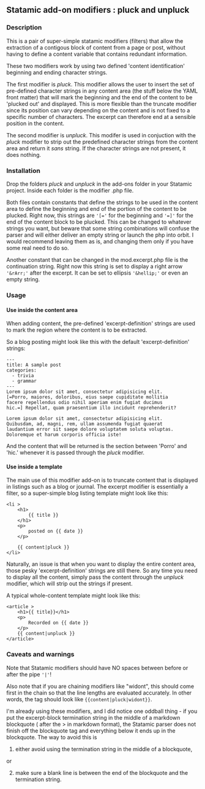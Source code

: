 ## Statamic add-on modifiers : pluck and unpluck

### Description

This is a pair of super-simple statamic modifiers (filters) that allow the extraction of a contigous block of content from a page or post, without having to define a content variable that contains redundant information.

These two modifiers work by using two defined 'content identification' beginning and ending character strings.  

The first modifier is *pluck*. This modifier allows the user to insert the set of pre-defined character strings in any content area (the stuff below the YAML front matter) that will mark the beginning and the end of the content to be 'plucked out' and displayed. This is more flexible than the truncate modifier since its position can vary depending on the content and is not fixed to a specific number of characters. The excerpt can therefore end at a sensible position in the content.

The second modifier is *unpluck*. This modifer is used in conjuction with the *pluck* modifier to strip out the predefined character strings from the content area and return it *sans* string. If the character strings are not present, it does nothing.

### Installation

Drop the folders *pluck* and *unpluck* in the add-ons folder in your Statamic project. Inside each folder is the modifier .php file. 

Both files contain constants that define the strings to be used in the content area to define the beginning and end of the portion of the content to be plucked. Right now, this strings are ```'[='``` for the beginning and ```'=]'``` for the end of the content block to be plucked. This can be changed to whatever strings you want, but beware that some string combinations will confuse the parser and will either deliver an empty string or launch the php into orbit. I would recommend leaving them as is, and changing them only if you have some real need to do so. 

Another constant that can be changed in the mod.excerpt.php file is the continuation string. Right now this string is set to display a right arrow ```'&rArr;'``` after the excerpt. It can be set to ellipsis ```'&hellip;'``` or even an empty string.

### Usage

#### Use inside the content area

When adding content, the pre-defined 'excerpt-definition' strings are used to mark the region where the content is to be extracted.

So a blog posting might look like this with the default 'excerpt-definition' strings:

```
---
title: A sample post
categories:
  - trivia
  - grammar
---
Lorem ipsum dolor sit amet, consectetur adipisicing elit. 
[=Porro, maiores, doloribus, eius saepe cupiditate mollitia 
facere repellendus odio nihil aperiam enim fugiat ducimus 
hic.=] Repellat, quam praesentium illo incidunt reprehenderit?

Lorem ipsum dolor sit amet, consectetur adipisicing elit. 
Quibusdam, ad, magni, rem, ullam assumenda fugiat quaerat 
laudantium error sit saepe dolore voluptatem soluta voluptas. 
Doloremque et harum corporis officia iste!
```
And the content that will be returned is the section between 'Porro' and 'hic.' whenever it is passed through the *pluck* modifier.


#### Use inside a template

The main use of this modifier add-on is to truncate content that is displayed in listings such as a blog or journal. The excerpt modifier is essentially a filter, so a super-simple blog listing template might look like this:

```
<li >
	<h1>
		{{ title }}
	</h1>
	<p>
		posted on {{ date }}
	</p>
	
	{{ content|pluck }}
</li>
```

Naturally, an issue is that when you want to display the entire content area, those pesky 'excerpt-definition' strings are still there. So any time you need to display all the content, simply pass the content through the *unpluck* modifier, which will strip out the strings if present.

A typical whole-content template might look like this:

```
<article >
	<h1>{{ title}}</h1>
	<p>
		Recorded on {{ date }}
	</p>
	{{ content|unpluck }}
</article>
```
### Caveats and warnings

Note that Statamic modifiers should have NO spaces between before or after the pipe ```'|'```!

Also note that if you are chaining modifiers like "widont", this should come first in the chain so that the line lengths are evaluated accurately. In other words, the tag should look like ```{{content|pluck|widont}}```. 

I'm already using these modifiers, and I did notice one oddball thing - if you put the excerpt-block termination string in the middle of a markdown blockquote ( after the > in markdown format), the Statamic parser does not finish off the blockquote tag and everything below it ends up in the blockquote. The way to avoid this is 

1. either avoid using the termination string in the middle of a blockquote, 

or

2. make sure a blank line is between the end of the blockquote and the termination string.







